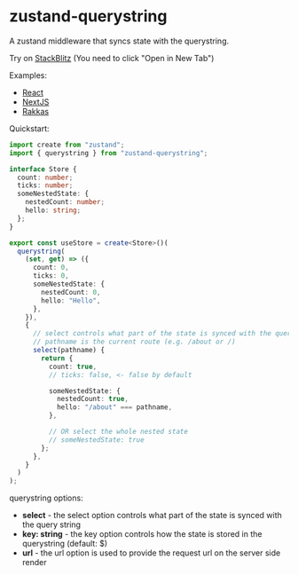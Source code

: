 # zustand-querystring

A zustand middleware that syncs state with the querystring.

Try on [StackBlitz](https://stackblitz.com/github/nitedani/zustand-querystring/tree/main/examples/react) (You need to click "Open in New Tab")

Examples:
- [React](./examples/react/)
- [NextJS](./examples/next/)
- [Rakkas](./example/rakkas/)

Quickstart:
```ts
import create from "zustand";
import { querystring } from "zustand-querystring";

interface Store {
  count: number;
  ticks: number;
  someNestedState: {
    nestedCount: number;
    hello: string;
  };
}

export const useStore = create<Store>()(
  querystring(
    (set, get) => ({
      count: 0,
      ticks: 0,
      someNestedState: {
        nestedCount: 0,
        hello: "Hello",
      },
    }),
    {
      // select controls what part of the state is synced with the query string
      // pathname is the current route (e.g. /about or /)
      select(pathname) {
        return {
          count: true,
          // ticks: false, <- false by default

          someNestedState: {
            nestedCount: true,
            hello: "/about" === pathname,
          },

          // OR select the whole nested state
          // someNestedState: true
        };
      },
    }
  )
);
```

querystring options:
- <b>select</b> - the select option controls what part of the state is synced with the query string
- <b>key: string</b> - the key option controls how the state is stored in the querystring (default: $)
- <b>url</b> - the url option is used to provide the request url on the server side render